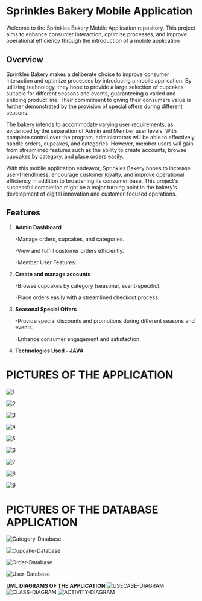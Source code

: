 # Sprinkles Bakery Mobile Application

Welcome to the Sprinkles Bakery Mobile Application repository. This project aims to enhance consumer interaction, optimize processes, and improve operational efficiency through the introduction of a mobile application

## Overview

Sprinkles Bakery makes a deliberate choice to improve consumer interaction and optimize processes by introducing a mobile application. By utilizing technology, they hope to provide a large selection of cupcakes suitable for different seasons and events, guaranteeing a varied and enticing product line. Their commitment to giving their consumers value is further demonstrated by the provision of special offers during different seasons.

The bakery intends to accommodate varying user requirements, as evidenced by the separation of Admin and Member user levels. With complete control over the program, administrators will be able to effectively handle orders, cupcakes, and categories. However, member users will gain from streamlined features such as the ability to create accounts, browse cupcakes by category, and place orders easily.

With this mobile application endeavor, Sprinkles Bakery hopes to increase user-friendliness, encourage customer loyalty, and improve operational efficiency in addition to broadening its consumer base. This project's successful completion might be a major turning point in the bakery's development of digital innovation and customer-focused operations.

## Features

1. **Admin Dashboard**

   -Manage orders, cupcakes, and categories.

   -View and fulfill customer orders efficiently.

   -Member User Features:
   

3. **Create and manage accounts**

    -Browse cupcakes by category (seasonal, event-specific).

    -Place orders easily with a streamlined checkout process.
  

3. **Seasonal Special Offers**

    -Provide special discounts and promotions during different seasons and events.

    -Enhance consumer engagement and satisfaction.

4. **Technologies Used - JAVA**




# PICTURES OF THE APPLICATION

![1](https://github.com/user-attachments/assets/3367eacb-e934-4ac7-846c-153c7c4d5bac)

![2](https://github.com/user-attachments/assets/8128eebb-b3a9-4dc2-9b48-7655b131f6a2)

![3](https://github.com/user-attachments/assets/cf19e983-c9dc-4ad4-b484-976f2b572c85)

![4](https://github.com/user-attachments/assets/b1fd5734-96b0-45ef-b1b7-caa191dd6d46)

![5](https://github.com/user-attachments/assets/a9901b7f-d6dc-4480-8cf6-32727129d173)

![6](https://github.com/user-attachments/assets/1ee1448e-54ef-4ac9-9aeb-ba69e58dd8e9)

![7](https://github.com/user-attachments/assets/ac69641d-4579-4c61-b0ef-a5dc7ccb0fde)

![8](https://github.com/user-attachments/assets/bce694a6-bcc4-45cf-aadc-400906b2e4af)

![9](https://github.com/user-attachments/assets/6abf2f26-b6f1-4cca-b9b8-74b7d850c420)


# PICTURES OF THE DATABASE APPLICATION

![Category-Database](https://github.com/user-attachments/assets/03611bf3-7f6f-4363-a16d-3de47176e691)

![Cupcake-Database](https://github.com/user-attachments/assets/921ed1cd-1627-46fa-a7d1-1c4412238fed)

![Order-Database](https://github.com/user-attachments/assets/709c7473-177c-4ff0-a353-9b02a5689290)

![User-Database](https://github.com/user-attachments/assets/4edf9907-ac79-42fc-a8ac-484e52f78d93)


**UML DIAGRAMS OF THE APPLICATION**
    ![USECASE-DIAGRAM](https://github.com/user-attachments/assets/0b0fca79-09a2-4736-b7d3-978f308ac05f)
    ![CLASS-DIAGRAM](https://github.com/user-attachments/assets/bcddbc8d-97a3-463e-8e9b-2e84b7d355fe)
    ![ACTIVITY-DIAGRAM](https://github.com/user-attachments/assets/73fe2919-2817-479e-9466-e14dac389887)


